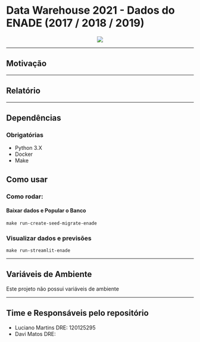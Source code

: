 # Data Warehouse 2021 - Dados do ENADE (2017 / 2018 / 2019)

<p align="center">
    <img src= https://lh3.googleusercontent.com/proxy/FLZQY6jefqFpNreUmk84dSfEbFPVJ945rAXRR8NDPlqVxXSL7ZCjj-gmRuHXo0QF_3oHzik_6jM3DMrN69yP3VIEAaFAEgR0viTYUwpYa2noTEbMHJWFnDstEPAgj2sAb6ZBS_rHyWWyKtUy /><br>
    <b><i></i></b>
</p>

---
## Motivação


---
## Relatório

---
## Dependências

### Obrigatórias

- Python 3.X
- Docker
- Make

## Como usar

### Como rodar:
#### Baixar dados e Popular o Banco
```
make run-create-seed-migrate-enade
```

### Visualizar dados e previsões
```
make run-streamlit-enade
```

---
## Variáveis de Ambiente
Este projeto não possui variáveis de ambiente

---
## Time e Responsáveis pelo repositório

- Luciano Martins DRE: 120125295
- Davi Matos DRE:

